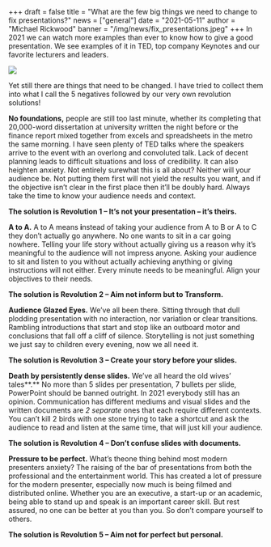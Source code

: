 +++
draft = false
title = "What are the few big things we need to change to fix presentations?"
news = ["general"]
date = "2021-05-11"
author = "Michael Rickwood"
banner = "/img/news/fix_presentations.jpeg"
+++
In 2021 we can watch more examples than ever to know how to give a good presentation. We see examples of it in TED, top company Keynotes and our favorite lecturers and leaders. 

![](/img/news/fix_presentations.jpeg)

Yet still there are things that need to be changed. I have tried to collect them into what I call the 5 negatives followed by our very own revolution solutions!

**No foundations,** people are still too last minute, whether its completing that 20,000-word dissertation at university written the night before or the finance report mixed together from excels and spreadsheets in the metro the same morning. I have seen plenty of TED talks where the speakers arrive to the event with an overlong and convoluted talk. Lack of decent planning leads to difficult situations and loss of credibility. It can also heighten anxiety. Not entirely surewhat this is all about? Neither will your audience be. Not putting them first will not yield the results you want, and if the objective isn’t clear in the first place then it’ll be doubly hard. Always take the time to know your audience needs and context. 

**The solution is Revolution 1 – It’s not your presentation – it’s theirs.** 

**A to A.** A to A means **i**nstead of taking your audience from A to B or A to C they don’t actually go anywhere. No one wants to sit in a car going nowhere. Telling your life story without actually giving us a reason why it’s meaningful to the audience will not impress anyone. Asking your audience to sit and listen to you without actually achieving anything or giving instructions will not either. Every minute needs to be meaningful. Align your objectives to their needs. 

**The solution is Revolution 2 – Aim not inform but to Transform.**

**Audience Glazed Eyes.** We’ve all been there. Sitting through that dull plodding presentation with no interaction, nor variation or clear transitions. Rambling introductions that start and stop like an outboard motor and conclusions that fall off a cliff of silence. Storytelling is not just something we just say to children every evening, now we all need it. 

**The solution is Revolution 3 – Create your story before your slides.**

**Death by persistently dense slides.** We’ve all heard the old wives’ tales**.** No more than 5 slides per presentation, 7 bullets per slide, PowerPoint should be banned outright. In 2021 everybody still has an opinion. Communication has different mediums and visual slides and the written documents are *2 separate* ones that each require different contexts. You can’t kill 2 birds with one stone trying to take a shortcut and ask the audience to read and listen at the same time, that will just kill your audience.

**The solution is Revolution 4 – Don’t confuse slides with documents.**

**Pressure to be perfect.** What’s theone thing behind most modern presenters anxiety? The raising of the bar of presentations from both the professional and the entertainment world. This has created a lot of pressure for the modern presenter, especially now much is being filmed and distributed online. Whether you are an executive, a start-up or an academic, being able to stand up and speak is an important career skill. But rest assured, no one can be better at you than you. So don’t compare yourself to others.

**The solution is Revolution 5 – Aim not for perfect but personal.**